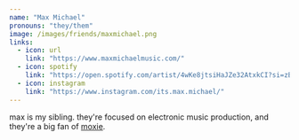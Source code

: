 ```yaml
---
name: "Max Michael"
pronouns: "they/them"
image: /images/friends/maxmichael.png
links:
  - icon: url
    link: "https://www.maxmichaelmusic.com/"
  - icon: spotify
    link: "https://open.spotify.com/artist/4wKe8jtsiHaJZe32AtxkCI?si=zBHg4yn2Rk2-_ki0glFgdw"
  - icon: instagram
    link: "https://www.instagram.com/its.max.michael/"
---
```


max is my sibling. they're focused on electronic music production, and they're a big fan of [moxie](https://en.wikipedia.org/wiki/Moxie).
